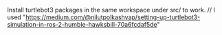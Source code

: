 Install turtlebot3 packages in the same workspace under src/ to work. //
I used "https://medium.com/@nilutpolkashyap/setting-up-turtlebot3-simulation-in-ros-2-humble-hawksbill-70a6fcdaf5de"
